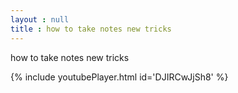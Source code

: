 ```yaml
---
layout : null
title : how to take notes new tricks
---
```


how to take notes new tricks



{% include youtubePlayer.html id='DJIRCwJjSh8' %}
